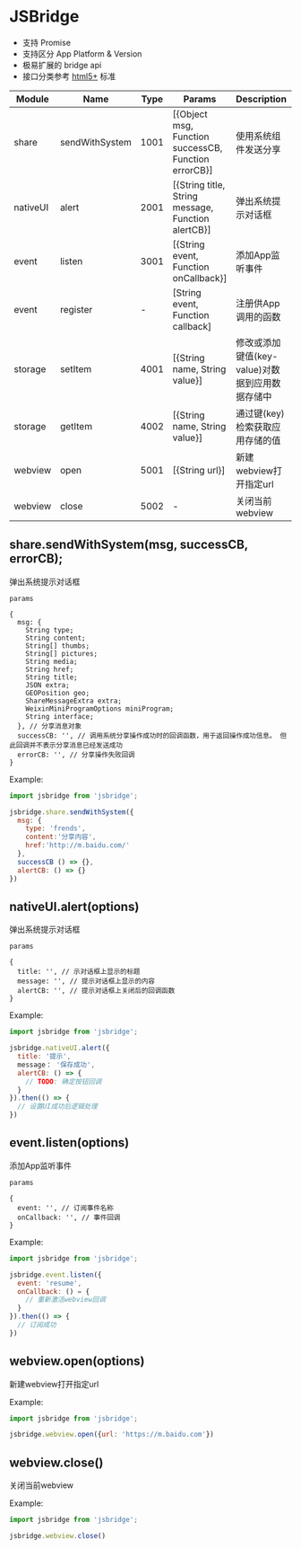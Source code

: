 # JSBridge

- 支持 Promise
- 支持区分 App Platform & Version
- 极易扩展的 bridge api
- 接口分类参考 [html5+](http://www.html5plus.org/doc/h5p.html) 标准

| Module | Name | Type | Params | Description | Support |
| --- | --- | --- | --- | --- | --- |
| share | sendWithSystem | 1001 | [{Object msg, Function successCB, Function errorCB}] | 使用系统组件发送分享 | -- |
| nativeUI | alert | 2001 | [{String title, String message, Function alertCB}] | 弹出系统提示对话框 | -- |
| event  | listen | 3001 | [{String event, Function onCallback}] | 添加App监听事件 | -- |
| event | register | - | [String event, Function callback] | 注册供App调用的函数 | -- |
| storage  | setItem | 4001 | [{String name, String value}] | 修改或添加键值(key-value)对数据到应用数据存储中 | -- |
| storage  | getItem | 4002 | [{String name, String value}] | 通过键(key)检索获取应用存储的值 | -- |
| webview | open | 5001 | [{String url}] | 新建webview打开指定url | -- |
| webview | close | 5002 | - | 关闭当前webview | -- |



share.sendWithSystem(msg, successCB, errorCB);
-------------------------------

弹出系统提示对话框

`params`

    {
      msg: {
        String type;
        String content;
        String[] thumbs;
        String[] pictures;
        String media;
        String href;
        String title;
        JSON extra;
        GEOPosition geo;
        ShareMessageExtra extra;
        WeixinMiniProgramOptions miniProgram;
        String interface;
      }, // 分享消息对象
      successCB: '', // 调用系统分享操作成功时的回调函数，用于返回操作成功信息。 但此回调并不表示分享消息已经发送成功
      errorCB: '', // 分享操作失败回调
    }

Example:

```js
import jsbridge from 'jsbridge';

jsbridge.share.sendWithSystem({
  msg: {
    type: 'frends',
    content:'分享内容',
    href:'http://m.baidu.com/'
  },
  successCB () => {},
  alertCB: () => {}
})
```


nativeUI.alert(options)
-------------------------------

弹出系统提示对话框

`params`

    {
      title: '', // 示对话框上显示的标题
      message: '', // 提示对话框上显示的内容
      alertCB: '', // 提示对话框上关闭后的回调函数
    }

Example:

```js
import jsbridge from 'jsbridge';

jsbridge.nativeUI.alert({
  title: '提示',
  message： '保存成功',
  alertCB: () => {
    // TODO: 确定按钮回调
  }
}).then(() => {
  // 设置UI成功后逻辑处理
})
```

event.listen(options)
-------------------------------

添加App监听事件

`params`

    {
      event: '', // 订阅事件名称
      onCallback: '', // 事件回调
    }

Example:

```js
import jsbridge from 'jsbridge';

jsbridge.event.listen({
  event: 'resume',
  onCallback: () = {
    // 重新激活webview回调
  }
}).then(() => {
  // 订阅成功
})
```

webview.open(options)
-------------------------------

新建webview打开指定url

Example:

```js
import jsbridge from 'jsbridge';

jsbridge.webview.open({url: 'https://m.baidu.com'})
```
webview.close()
-------------------------------

关闭当前webview

Example:

```js
import jsbridge from 'jsbridge';

jsbridge.webview.close()
```